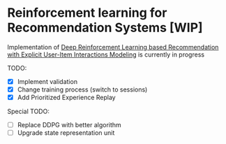 # Reinforcement learning for Recommendation Systems [WIP]

Implementation of [Deep Reinforcement Learning based Recommendation with Explicit User-Item Interactions Modeling](https://arxiv.org/pdf/1810.12027.pdf) is currently in progress

TODO:

- [x] Implement validation 
- [x] Change training process (switch to sessions)
- [x] Add Prioritized Experience Replay

Special TODO:

- [ ] Replace DDPG with better algorithm
- [ ] Upgrade state representation unit
